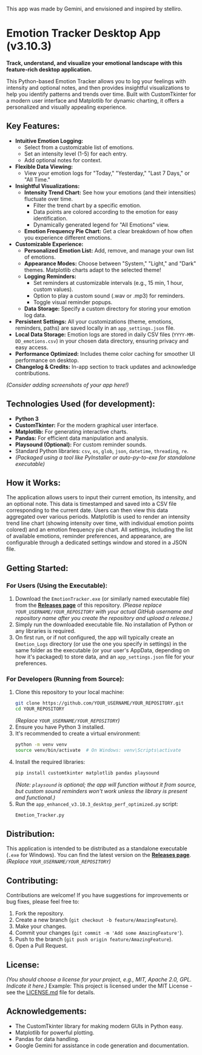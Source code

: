 This app was made by Gemini, and envisioned and inspired by stelliro.

# Emotion Tracker Desktop App (v3.10.3)

**Track, understand, and visualize your emotional landscape with this feature-rich desktop application.**

This Python-based Emotion Tracker allows you to log your feelings with intensity and optional notes, and then provides insightful visualizations to help you identify patterns and trends over time. Built with CustomTkinter for a modern user interface and Matplotlib for dynamic charting, it offers a personalized and visually appealing experience.

## Key Features:

*   **Intuitive Emotion Logging:**
    *   Select from a customizable list of emotions.
    *   Set an intensity level (1-5) for each entry.
    *   Add optional notes for context.
*   **Flexible Data Viewing:**
    *   View your emotion logs for "Today," "Yesterday," "Last 7 Days," or "All Time."
*   **Insightful Visualizations:**
    *   **Intensity Trend Chart:** See how your emotions (and their intensities) fluctuate over time.
        *   Filter the trend chart by a specific emotion.
        *   Data points are colored according to the emotion for easy identification.
        *   Dynamically generated legend for "All Emotions" view.
    *   **Emotion Frequency Pie Chart:** Get a clear breakdown of how often you experience different emotions.
*   **Customizable Experience:**
    *   **Personalized Emotion List:** Add, remove, and manage your own list of emotions.
    *   **Appearance Modes:** Choose between "System," "Light," and "Dark" themes. Matplotlib charts adapt to the selected theme!
    *   **Logging Reminders:**
        *   Set reminders at customizable intervals (e.g., 15 min, 1 hour, custom values).
        *   Option to play a custom sound (.wav or .mp3) for reminders.
        *   Toggle visual reminder popups.
    *   **Data Storage:** Specify a custom directory for storing your emotion log data.
*   **Persistent Settings:** All your customizations (theme, emotions, reminders, paths) are saved locally in an `app_settings.json` file.
*   **Local Data Storage:** Emotion logs are stored in daily CSV files (`YYYY-MM-DD_emotions.csv`) in your chosen data directory, ensuring privacy and easy access.
*   **Performance Optimized:** Includes theme color caching for smoother UI performance on desktop.
*   **Changelog & Credits:** In-app section to track updates and acknowledge contributions.

*(Consider adding screenshots of your app here!)*
<!-- Example: <img src="path/to/screenshot1.png" width="400"> -->

## Technologies Used (for development):

*   **Python 3**
*   **CustomTkinter:** For the modern graphical user interface.
*   **Matplotlib:** For generating interactive charts.
*   **Pandas:** For efficient data manipulation and analysis.
*   **Playsound (Optional):** For custom reminder sounds.
*   Standard Python libraries: `csv`, `os`, `glob`, `json`, `datetime`, `threading`, `re`.
*   *(Packaged using a tool like PyInstaller or auto-py-to-exe for standalone executable)*

## How it Works:

The application allows users to input their current emotion, its intensity, and an optional note. This data is timestamped and saved into a CSV file corresponding to the current date. Users can then view this data aggregated over various periods. Matplotlib is used to render an intensity trend line chart (showing intensity over time, with individual emotion points colored) and an emotion frequency pie chart. All settings, including the list of available emotions, reminder preferences, and appearance, are configurable through a dedicated settings window and stored in a JSON file.

## Getting Started:

### For Users (Using the Executable):

1.  Download the `EmotionTracker.exe` (or similarly named executable file) from the **[Releases page](https://github.com/Stelliro/Emotion-Tracker/v3.10.4)** of this repository.
    *(Please replace `YOUR_USERNAME/YOUR_REPOSITORY` with your actual GitHub username and repository name after you create the repository and upload a release.)*
2.  Simply run the downloaded executable file. No installation of Python or any libraries is required.
3.  On first run, or if not configured, the app will typically create an `Emotion_Logs` directory (or use the one you specify in settings) in the same folder as the executable (or your user's AppData, depending on how it's packaged) to store data, and an `app_settings.json` file for your preferences.

### For Developers (Running from Source):

1.  Clone this repository to your local machine:
    ```bash
    git clone https://github.com/YOUR_USERNAME/YOUR_REPOSITORY.git
    cd YOUR_REPOSITORY
    ```
    *(Replace `YOUR_USERNAME/YOUR_REPOSITORY`)*
2.  Ensure you have Python 3 installed.
3.  It's recommended to create a virtual environment:
    ```bash
    python -m venv venv
    source venv/bin/activate  # On Windows: venv\Scripts\activate
    ```
4.  Install the required libraries:
    ```bash
    pip install customtkinter matplotlib pandas playsound
    ```
    *(Note: `playsound` is optional; the app will function without it from source, but custom sound reminders won't work unless the library is present and functional.)*
5.  Run the `app_enhanced_v3.10.3_desktop_perf_optimized.py` script:
    ```bash
    Emotion_Tracker.py
    ```

## Distribution:

This application is intended to be distributed as a standalone executable (`.exe` for Windows). You can find the latest version on the **[Releases page](https://github.com/YOUR_USERNAME/YOUR_REPOSITORY/releases)**.
*(Replace `YOUR_USERNAME/YOUR_REPOSITORY`)*

## Contributing:

Contributions are welcome! If you have suggestions for improvements or bug fixes, please feel free to:

1.  Fork the repository.
2.  Create a new branch (`git checkout -b feature/AmazingFeature`).
3.  Make your changes.
4.  Commit your changes (`git commit -m 'Add some AmazingFeature'`).
5.  Push to the branch (`git push origin feature/AmazingFeature`).
6.  Open a Pull Request.

## License:

*(You should choose a license for your project, e.g., MIT, Apache 2.0, GPL. Indicate it here.)*
Example: This project is licensed under the MIT License - see the [LICENSE.md](LICENSE.md) file for details.

## Acknowledgements:

*   The CustomTkinter library for making modern GUIs in Python easy.
*   Matplotlib for powerful plotting.
*   Pandas for data handling.
*   Google Gemini for assistance in code generation and documentation.
